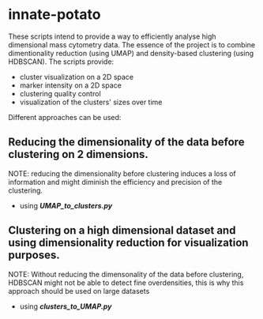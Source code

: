 # innate-potato
These scripts intend to provide a way to efficiently analyse high dimensional mass cytometry data.
The essence of the project is to combine dimentionality reduction (using UMAP) and density-based clustering (using HDBSCAN). 
The scripts provide:
* cluster visualization on a 2D space
* marker intensity on a 2D space
* clustering quality control
* visualization of the clusters' sizes over time

Different approaches can be used:

## Reducing the dimensionality of the data before clustering on 2 dimensions. 
NOTE: reducing the dimensionality before clustering induces a loss of information and might diminish the efficiency and precision of the clustering.
* using ***UMAP_to_clusters.py***

## Clustering on a high dimensional dataset and using dimensionality reduction for visualization purposes.
NOTE: Without reducing the dimensonality of the data before clustering, HDBSCAN might not be able to detect fine overdensities, this is why this approach should be used on large datasets 
* using ***clusters_to_UMAP.py***
